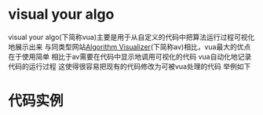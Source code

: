 # visual your algo
visual your algo(下简称vua)主要是用于从自定义的代码中把算法运行过程可视化地展示出来
与同类型网站[Algorithm Visualizer]('https://github.com/algorithm-visualizer/algorithm-visualizer')(下简称av)相比，vua最大的优点在于使用简单 相比于av需要在代码中显示地调用可视化的代码 vua自动化地记录代码的运行过程 这使得很容易把现有的代码修改为可被vua处理的代码 举例如下

# 代码实例

